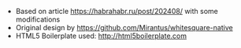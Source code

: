 * Based on article https://habrahabr.ru/post/202408/ with some modifications
* Original design by https://github.com/Mirantus/whitesquare-native
* HTML5 Boilerplate used: http://html5boilerplate.com